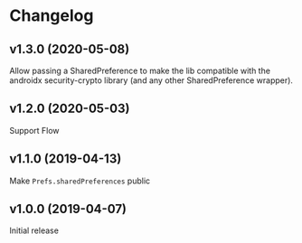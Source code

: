 # Changelog

## v1.3.0 (2020-05-08)
Allow passing a SharedPreference to make the lib compatible with the androidx security-crypto library (and any other SharedPreference wrapper).

## v1.2.0 (2020-05-03)
Support Flow

## v1.1.0 (2019-04-13)
Make `Prefs.sharedPreferences` public

## v1.0.0 (2019-04-07)
Initial release
